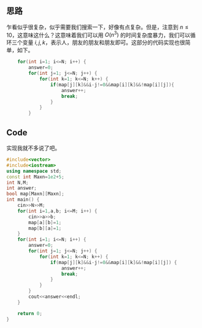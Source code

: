 ## 思路
乍看似乎很复杂，似乎需要我们搜索一下，好像有点复杂。但是，注意到 $n \leq 10$，这意味这什么？这意味着我们可以用 $O(n^3)$ 的时间复杂度暴力，我们可以循环三个变量 $i,j,k$，表示人，朋友的朋友和朋友即可。这部分的代码实现也很简单，如下。
```cpp
	for(int i=1; i<=N; i++) {
		answer=0;
		for(int j=1; j<=N; j++) {
			for(int k=1; k<=N; k++) {
				if(map[j][k]&&i-j!=0&&map[i][k]&&!map[i][j]){
					answer++;
					break;
				}
			}
		}
```
## Code
实现我就不多说了吧。
```cpp
#include<vector>
#include<iostream>
using namespace std;
const int Maxn=1e2+5;
int N,M;
int answer;
bool map[Maxn][Maxn];
int main() {
	cin>>N>>M;
	for(int i=1,a,b; i<=M; i++) {
		cin>>a>>b;
		map[a][b]=1;
		map[b][a]=1;
	}
	for(int i=1; i<=N; i++) {
		answer=0;
		for(int j=1; j<=N; j++) {
			for(int k=1; k<=N; k++) {
				if(map[j][k]&&i-j!=0&&map[i][k]&&!map[i][j]) {
					answer++;
					break;
				}
			}
		}
		cout<<answer<<endl;
	}

	return 0;
}
```

